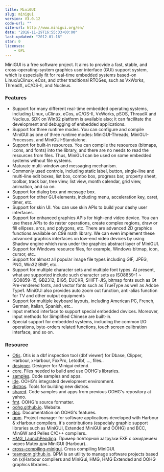 ```yaml
---
title: MiniGUI
slug: minigui
version: V3.0.12
code-url: ""
site-url: http://www.minigui.org/en/
date: "2016-11-29T16:55:33+00:00"
last-updated: "2012-01-16"
star: 0
licenses:
    - GPL
---
```

MiniGUI is a free software project. It aims to provide a fast, stable, and cross-operating-system graphics user interface (GUI) support system, which is especially fit for real-time embedded systems based-on Linux/uClinux, eCos, and other traditional RTOSes, such as VxWorks, ThreadX, uC/OS-II, and Nucleus.

<!--more-->

### Features

- Support for many different real-time embedded operating systems, including Linux, uClinux, eCos, uC/OS-II, VxWorks, pSOS, ThreadX and Nucleus. SDK on Win32 platform is available also; it can facilitate the development and debugging of embedded applications.
- Support for three runtime modes. You can configure and compile MiniGUI as one of three runtime modes: MiniGUI-Threads, MiniGUI-Processes, and MiniGUI-Standalone.
- Support for built-in resources. You can compile the resources (bitmaps, icons, and fonts) into the library, and there are no needs to read the resources from files. Thus, MiniGUI can be used on some embedded systems without file systems.
- Maturate multi-window and messaging mechanism.
- Commonly used controls, including static label, button, single-line and multi-line edit boxes, list box, combo box, progress bar, property sheet, toolbar, track bar, tree view, list view, month calendar, grid view, animation, and so on.
- Support for dialog box and message box.
- Support for other GUI elements, including menu, acceleration key, caret, timer, etc.
- Support for skin UI. You can use skin APIs to build your dashy user interfaces.
- Support for enhanced graphics APIs for high-end video device. You can use these APIs to do raster operations, create complex regions, draw or fill ellipses, arcs, and polygons, etc. There are advanced 2D graphics functions available on C99 math library. We can even implement these advanced graphics interfaces on low-end video devices by using Shadow engine which runs under the graphics abstract layer of MiniGUI.
- Support for Windows resource files, for example, Windows bitmap, icon, cursor, etc..
- Support for almost all popular image file types including GIF, JPEG, PNG, Win32 BMP, etc..
- Support for multiple character sets and multiple font types. At present, what are supported include such character sets as ISO8859-1 ~ ISO8859-15, GB2312, BIG5, EUCKR, SHIFT-JIS, bitmap fonts such as Qt Pre-rendered fonts, and vector fonts such as TrueType as well as Adobe Type1. MiniGUI also provides auto zoom out function, anti-alias function for TV and other output equipments
- Support for multiple keyboard layouts, including American PC, French, German, Italian, Spanish, etc..
- Input method interface to support special embedded devices. Moreover, input methods for Simplified Chinese are built-in.
- Special support for embedded systems, including the common I/O operations, byte-orders related functions, touch screen calibration interface, and so on.

### Resource
<!--github-projects-->
- [Otis](https://github.com/hansmarc/Otis). Otis is a dbf inspection tool (dbf viewer) for Dbase, Clipper, Harbour, xHarbour, FoxPro, Letodbf, ..., files..
- [designer](https://github.com/ivanilmarcelino/designer). Designer for Minigui extend.
- [core](https://github.com/oohg/core). Files needed to build and use OOHG's libraries.
- [samples](https://github.com/oohg/samples). Code samples and apps.
- [ide](https://github.com/oohg/ide). OOHG's integrated development environment.
- [distros](https://github.com/oohg/distros). Tools for building new distros.
- [shared](https://github.com/oohg/shared). Code samples and apps from previous OOHG's repository at yahoo.
- [fmt](https://github.com/oohg/fmt). OOHG's source formatter.
- [oohg.github.io](https://github.com/oohg/oohg.github.io). Website.
- [doc](https://github.com/oohg/doc). Documentation on OOHG's features.
- [qpm](https://github.com/teamQPM/qpm). Project manager for software applications developed with Harbour & xHarbour compilers, it's contributions (especialy graphic support libraries such as MiniGUI, Extended MiniGUI and OOHG) and BCC, MinGW and Pelles C/C++ compilers..
- [HMG_LaunchPending](https://github.com/VerchenkoAG/HMG_LaunchPending). Пример повторной загрузки EXE с ожиданием через Mutex для MiniGUI (Harbour)..
- [cross-compiling-minigui](https://github.com/gnsyxiang/cross-compiling-minigui). Cross compiling MiniGUI.
- [teamqpm.github.io](https://github.com/teamQPM/teamqpm.github.io). QPM is an utility to manage software projects based on (x)Harbour compilers and MiniGui, HMG, HMG Extended and OOHG graphics libraries..